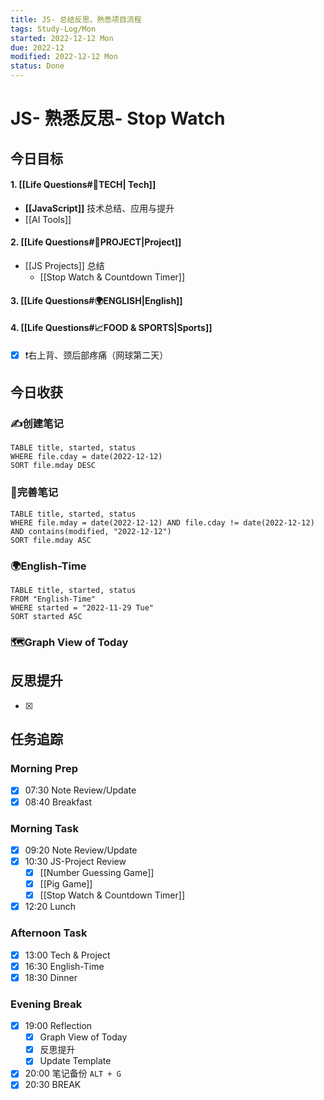 ```yaml
---
title: JS- 总结反思，熟悉项目流程
tags: Study-Log/Mon
started: 2022-12-12 Mon
due: 2022-12
modified: 2022-12-12 Mon
status: Done
---
```

# JS- 熟悉反思- Stop Watch
## 今日目标
#### 1. [[Life Questions#🚀TECH| Tech]]
- **[[JavaScript]]** 技术总结、应用与提升
- [[AI Tools]]
#### 2. [[Life Questions#🚀PROJECT|Project]]
- [[JS Projects]] 总结
	- [[Stop Watch & Countdown Timer]]
#### 3. [[Life Questions#🌍ENGLISH|English]]
#### 4. [[Life Questions#📈FOOD & SPORTS|Sports]]
- [x] ❗右上背、颈后部疼痛（网球第二天）

## 今日收获
### ✍️创建笔记

```dataview
TABLE title, started, status
WHERE file.cday = date(2022-12-12)
SORT file.mday DESC
```

### 📝完善笔记

```dataview
TABLE title, started, status
WHERE file.mday = date(2022-12-12) AND file.cday != date(2022-12-12) AND contains(modified, "2022-12-12")
SORT file.mday ASC
```

### 🌍English-Time

```dataview
TABLE title, started, status
FROM "English-Time"
WHERE started = "2022-11-29 Tue"
SORT started ASC
```

### 🗺️Graph View of Today

## 反思提升
- [x] 
## 任务追踪
### Morning Prep
- [x] 07:30 Note Review/Update
- [x] 08:40 Breakfast
### Morning Task
- [x] 09:20 Note Review/Update
- [x] 10:30 JS-Project Review
	- [x] [[Number Guessing Game]]
	- [x] [[Pig Game]]
	- [x] [[Stop Watch & Countdown Timer]]
- [x] 12:20 Lunch
### Afternoon Task
- [x] 13:00 Tech & Project
- [x] 16:30 English-Time
- [x] 18:30 Dinner
### Evening Break
- [x] 19:00 Reflection
	- [x] Graph View of Today
	- [x] 反思提升
	- [x] Update Template 
- [x] 20:00 笔记备份 `ALT + G`
- [x] 20:30 BREAK
